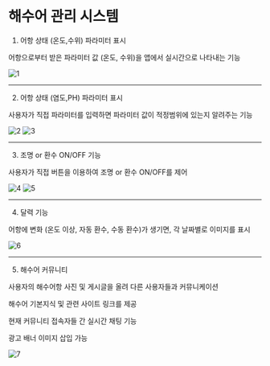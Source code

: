# 해수어 관리 시스템
1. 어항 상태 (온도,수위) 파라미터 표시


어항으로부터 받은 파라미터 값 (온도, 수위)을 앱에서 실시간으로 나타내는 기능

![1](https://user-images.githubusercontent.com/30343718/45560011-ef996e00-b87e-11e8-9185-2f35ad13f334.png)

-------------------------------------------------
2. 어항 상태 (염도,PH) 파라미터 표시

사용자가 직접 파라미터를 입력하면 파라미터 값이 적정범위에 있는지 알려주는 기능

![2](https://user-images.githubusercontent.com/30343718/45560142-469f4300-b87f-11e8-9c23-69486fdbb797.png)
![3](https://user-images.githubusercontent.com/30343718/45560143-469f4300-b87f-11e8-97d9-f4fe69cc8589.png)

---------------------------------------------------------
3. 조명 or 환수 ON/OFF 기능

사용자가 직접 버튼을 이용하여 조명 or 환수 ON/OFF를 제어

![4](https://user-images.githubusercontent.com/30343718/45560195-6898c580-b87f-11e8-98af-a909bb68d702.png)
![5](https://user-images.githubusercontent.com/30343718/45560196-6898c580-b87f-11e8-8998-6b76e5203f56.png)

-------------------------------------------------------
4. 달력 기능

어항에 변화 (온도 이상, 자동 환수, 수동 환수)가 생기면, 각 날짜별로 이미지를 표시

![6](https://user-images.githubusercontent.com/30343718/45560197-6898c580-b87f-11e8-91be-8a6ecbdd23a9.png)

-------------------------------------------------------------
5. 해수어 커뮤니티

사용자의 해수어항 사진 및 게시글을 올려 다른 사용자들과 커뮤니케이션
 
해수어 기본지식 및 관련 사이트 링크를 제공

현재 커뮤니티 접속자들 간 실시간 채팅 기능

광고 배너 이미지 삽입 가능

![7](https://user-images.githubusercontent.com/30343718/45561031-b7475f00-b881-11e8-9068-39d819cb499b.png)
